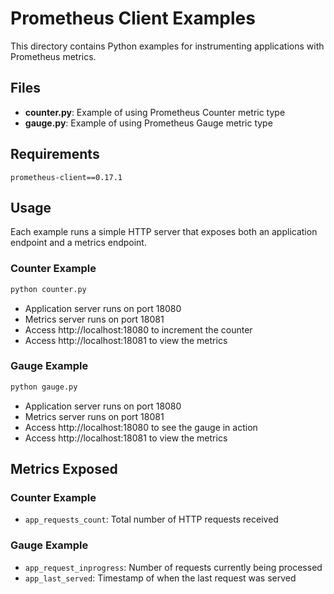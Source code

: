 # Prometheus Client Examples

This directory contains Python examples for instrumenting applications with Prometheus metrics.

## Files

- **counter.py**: Example of using Prometheus Counter metric type
- **gauge.py**: Example of using Prometheus Gauge metric type

## Requirements

```
prometheus-client==0.17.1
```

## Usage

Each example runs a simple HTTP server that exposes both an application endpoint and a metrics endpoint.

### Counter Example

```bash
python counter.py
```

- Application server runs on port 18080
- Metrics server runs on port 18081
- Access http://localhost:18080 to increment the counter
- Access http://localhost:18081 to view the metrics

### Gauge Example

```bash
python gauge.py
```

- Application server runs on port 18080
- Metrics server runs on port 18081
- Access http://localhost:18080 to see the gauge in action
- Access http://localhost:18081 to view the metrics

## Metrics Exposed

### Counter Example
- `app_requests_count`: Total number of HTTP requests received

### Gauge Example
- `app_request_inprogress`: Number of requests currently being processed
- `app_last_served`: Timestamp of when the last request was served
